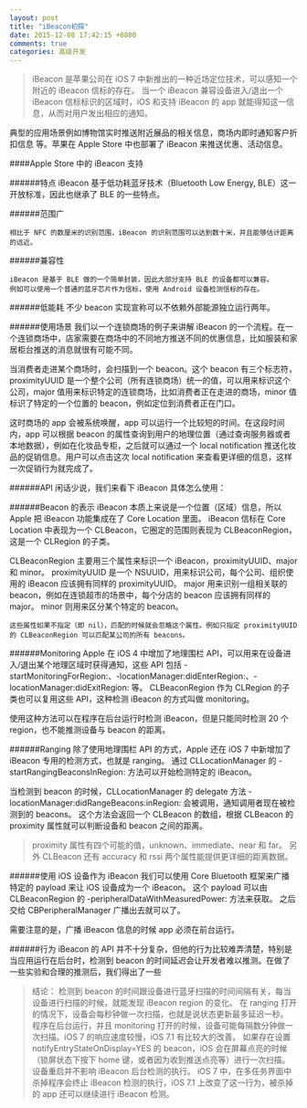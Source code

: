 ```yaml
---
layout: post
title: "iBeacon初探"
date: 2015-12-08 17:42:15 +0800
comments: true
categories: 高级开发
---
```


 
> iBeacon 是苹果公司在 iOS 7 中新推出的一种近场定位技术，可以感知一个附近的 iBeacon 信标的存在。
当一个 iBeacon 兼容设备进入/退出一个 iBeacon 信标标识的区域时，iOS 和支持 iBeacon 的 app 就能得知这一信息，从而对用户发出相应的通知。


典型的应用场景例如博物馆实时推送附近展品的相关信息，商场内即时通知客户折扣信息
等。苹果在 Apple Store 中也部署了 iBeacon 来推送优惠、活动信息。



<!--more-->




####Apple Store 中的 iBeacon 支持
 
######特点
	iBeacon 基于低功耗蓝牙技术（Bluetooth Low Energy, BLE）这一开放标准，因此也继承了 BLE 的一些特点。

######范围广

	相比于 NFC 的数厘米的识别范围，iBeacon 的识别范围可以达到数十米，并且能够估计距离的远近。
######兼容性

	iBeacon 是基于 BLE 做的一个简单封装，因此大部分支持 BLE 的设备都可以兼容。
	例如可以使用一个普通的蓝牙芯片作为信标，使用 Android 设备检测信标的存在。
######低能耗
	不少 beacon 实现宣称可以不依赖外部能源独立运行两年。

######使用场景
	我们以一个连锁商场的例子来讲解 iBeacon 的一个流程。在一个连锁商场中，店家需要在商场中的不同地方推送不同的优惠信息，比如服装和家居柜台推送的消息就很有可能不同。



当消费者走进某个商场时，会扫描到一个 beacon。这个 beacon 有三个标志符，proximityUUID 是一个整个公司（所有连锁商场）统一的值，可以用来标识这个公司，major 值用来标识特定的连锁商场，比如消费者正在走进的商场，minor 值标识了特定的一个位置的 beacon，例如定位到消费者正在门口。

这时商场的 app 会被系统唤醒，app 可以运行一个比较短的时间。在这段时间内，app 可以根据 beacon 的属性查询到用户的地理位置（通过查询服务器或者本地数据），例如在化妆品专柜，之后就可以通过一个 local notification 推送化妆品的促销信息。用户可以点击这次 local notification 来查看更详细的信息，这样一次促销行为就完成了。

######API
	闲话少说，我们来看下 iBeacon 具体怎么使用：

######Beacon 的表示
	iBeacon 本质上来说是一个位置（区域）信息，所以 Apple 把 iBeacon 功能集成在了 Core Location 里面。
iBeacon 信标在 Core Location 中表现为一个 CLBeacon，它圈定的范围则表现为 CLBeaconRegion，这是一个 CLRegion 的子类。

CLBeaconRegion 主要用三个属性来标识一个 iBeacon，proximityUUID、major 和 minor。
proximityUUID 是一个 NSUUID，用来标识公司，每个公司、组织使用的 iBeacon 应该拥有同样的 proximityUUID。
major 用来识别一组相关联的 beacon，例如在连锁超市的场景中，每个分店的 beacon 应该拥有同样的 major。
minor 则用来区分某个特定的 beacon。

	这些属性如果不指定（即 nil），匹配的时候就会忽略这个属性。例如只指定 proximityUUID 的 CLBeaconRegion 可以匹配某公司的所有 beacons。

######Monitoring
	Apple 在 iOS 4 中增加了地理围栏 API，可以用来在设备进入/退出某个地理区域时获得通知，这些 API 包括 -startMonitoringForRegion:、-locationManager:didEnterRegion:、-locationManager:didExitRegion: 等。
CLBeaconRegion 作为 CLRegion 的子类也可以复用这些 API，这种检测 iBeacon 的方式叫做 monitoring。

使用这种方法可以在程序在后台运行时检测 iBeacon，但是只能同时检测 20 个 region，也不能推测设备与 beacon 的距离。

######Ranging
	除了使用地理围栏 API 的方式，Apple 还在 iOS 7 中新增加了 iBeacon 专用的检测方式，也就是 ranging。
通过 CLLocationManager 的 -startRangingBeaconsInRegion: 方法可以开始检测特定的 iBeacon。

当检测到 beacon 的时候，CLLocationManager 的 delegate 方法 -locationManager:didRangeBeacons:inRegion: 会被调用，通知调用者现在被检测到的 beacons。
这个方法会返回一个 CLBeacon 的数组，根据 CLBeacon 的 proximity 属性就可以判断设备和 beacon 之间的距离。

> proximity 属性有四个可能的值，unknown、immediate、near 和 far。
另外 CLBeacon 还有 accuracy 和 rssi 两个属性能提供更详细的距离数据。

######使用 iOS 设备作为 iBeacon
我们可以使用 Core Bluetooth 框架来广播特定的 payload 来让 iOS 设备成为一个 iBeacon。
这个 payload 可以由 CLBeaconRegion 的 -peripheralDataWithMeasuredPower: 方法来获取。
之后交给 CBPeripheralManager 广播出去就可以了。

需要注意的是，广播 iBeacon 信息的时候 app 必须在前台运行。

######行为
iBeacon 的 API 并不十分复杂，但他的行为比较难弄清楚，特别是当应用运行在后台时，检测到 beacon 的时间延迟会让开发者难以推测。在做了一些实验和合理的推测后，我们得出了一些

> 结论：
检测到 beacon 的时间跟设备进行蓝牙扫描的时间间隔有关，每当设备进行扫描的时候，就能发现 iBeacon region 的变化。
在 ranging 打开的情况下，设备会每秒钟做一次扫描，也就是说状态更新最多延迟一秒。
程序在后台运行，并且 monitoring 打开的时候，设备可能每隔数分钟做一次扫描。iOS 7 的响应速度较慢，iOS 7.1 有比较大的改善。
如果存在设置 notifyEntryStateOnDisplay=YES 的 beacon，iOS 会在屏幕点亮的时候（锁屏状态下按下 home 键，或者因为收到推送点亮等）进行一次扫描。
设备重启并不影响 iBeacon 后台检测的执行。
iOS 7 中，在多任务界面中杀掉程序会终止 iBeacon 检测的执行，iOS 7.1 上改变了这一行为，被杀掉的 app 还可以继续进行 iBeacon 检测。
 